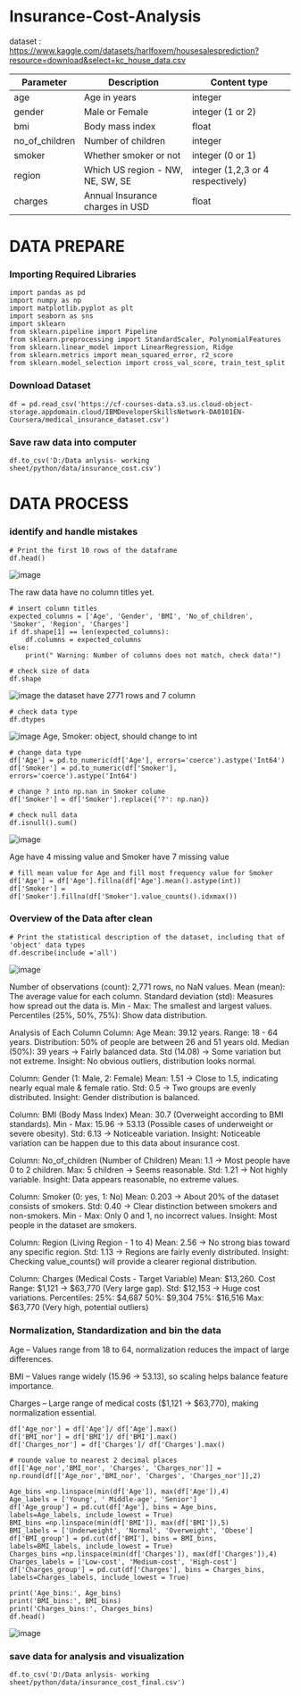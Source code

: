 # Insurance-Cost-Analysis

dataset : https://www.kaggle.com/datasets/harlfoxem/housesalesprediction?resource=download&select=kc_house_data.csv

| Parameter |Description| Content type |
|---|----|---|
|age| Age in years| integer |
|gender| Male or Female|integer (1 or 2)|
| bmi | Body mass index | float |
|no_of_children| Number of children | integer|
|smoker| Whether smoker or not | integer (0 or 1)|
|region| Which US region - NW, NE, SW, SE | integer (1,2,3 or 4 respectively)| 
|charges| Annual Insurance charges in USD | float|

# DATA PREPARE

### Importing Required Libraries
```
import pandas as pd
import numpy as np
import matplotlib.pyplot as plt
import seaborn as sns
import sklearn
from sklearn.pipeline import Pipeline
from sklearn.preprocessing import StandardScaler, PolynomialFeatures
from sklearn.linear_model import LinearRegression, Ridge
from sklearn.metrics import mean_squared_error, r2_score
from sklearn.model_selection import cross_val_score, train_test_split
```

### Download Dataset
```
df = pd.read_csv('https://cf-courses-data.s3.us.cloud-object-storage.appdomain.cloud/IBMDeveloperSkillsNetwork-DA0101EN-Coursera/medical_insurance_dataset.csv')
```

### Save raw data into computer
```
df.to_csv('D:/Data anlysis- working sheet/python/data/insurance_cost.csv')
```
# DATA PROCESS
### identify and handle mistakes
```
# Print the first 10 rows of the dataframe
df.head()
```
![image](https://github.com/user-attachments/assets/f53355d9-97e2-4276-b2d5-ec308b3593af)

The raw data have no column titles yet.

```
# insert column titles
expected_columns = ['Age', 'Gender', 'BMI', 'No_of_children', 'Smoker', 'Region', 'Charges']
if df.shape[1] == len(expected_columns):
    df.columns = expected_columns
else:
    print(" Warning: Number of columns does not match, check data!")

```
```
# check size of data
df.shape
```
![image](https://github.com/user-attachments/assets/041fd69d-4852-4da4-aa51-6fc53ae79215)
the dataset have 2771 rows and 7 column

```
# check data type
df.dtypes
```
![image](https://github.com/user-attachments/assets/623f84be-ff14-48d2-8627-b006d4bfd476)
Age, Smoker: object, should change to int

```
# change data type
df['Age'] = pd.to_numeric(df['Age'], errors='coerce').astype('Int64')
df['Smoker'] = pd.to_numeric(df['Smoker'], errors='coerce').astype('Int64')
```

```
# change ? into np.nan in Smoker colume
df['Smoker'] = df['Smoker'].replace({'?': np.nan})
```

```
# check null data
df.isnull().sum()
```
![image](https://github.com/user-attachments/assets/a6d57b64-7704-47ad-9f33-af7f62a01202)

Age have 4 missing value  and Smoker have 7 missing value

```
# fill mean value for Age and fill most frequency value for Smoker
df['Age'] = df['Age'].fillna(df['Age'].mean().astype(int))
df['Smoker'] = df['Smoker'].fillna(df['Smoker'].value_counts().idxmax())
```
### Overview of the Data after clean
```
# Print the statistical description of the dataset, including that of 'object' data types
df.describe(include ='all')
```
![image](https://github.com/user-attachments/assets/70eeb905-2bb5-4d1a-a1cd-11dc50155a65)


Number of observations (count): 2,771 rows, no NaN values.
Mean (mean): The average value for each column.
Standard deviation (std): Measures how spread out the data is.
Min - Max: The smallest and largest values.
Percentiles (25%, 50%, 75%): Show data distribution.

Analysis of Each Column
Column: Age
Mean: 39.12 years.
Range: 18 - 64 years.
Distribution:
50% of people are between 26 and 51 years old.
Median (50%): 39 years → Fairly balanced data.
Std (14.08) → Some variation but not extreme.
Insight: No obvious outliers, distribution looks normal.

Column: Gender (1: Male, 2: Female)
Mean: 1.51 → Close to 1.5, indicating nearly equal male & female ratio.
Std: 0.5 → Two groups are evenly distributed.
Insight: Gender distribution is balanced.

Column: BMI (Body Mass Index)
Mean: 30.7 (Overweight according to BMI standards).
Min - Max: 15.96 → 53.13 (Possible cases of underweight or severe obesity).
Std: 6.13 → Noticeable variation.
Insight: Noticeable variation can be happen due to this data about insurance cost.

Column: No_of_children (Number of Children)
Mean: 1.1 → Most people have 0 to 2 children.
Max: 5 children → Seems reasonable.
Std: 1.21 → Not highly variable.
Insight: Data appears reasonable, no extreme values.

Column: Smoker (0: yes, 1: No)
Mean: 0.203 → About 20% of the dataset consists of smokers.
Std: 0.40 → Clear distinction between smokers and non-smokers.
Min - Max: Only 0 and 1, no incorrect values.
Insight: Most people in the dataset are smokers.

Column: Region (Living Region - 1 to 4)
Mean: 2.56 → No strong bias toward any specific region.
Std: 1.13 → Regions are fairly evenly distributed.
Insight: Checking value_counts() will provide a clearer regional distribution.

Column: Charges (Medical Costs - Target Variable)
Mean: $13,260.
Cost Range: $1,121 → $63,770 (Very large gap).
Std: $12,153 → Huge cost variations.
Percentiles:
25%: $4,687
50%: $9,304
75%: $16,516
Max: $63,770 (Very high, potential outliers)

### Normalization, Standardization and bin the data
Age – Values range from 18 to 64, normalization reduces the impact of large differences.

BMI – Values range widely (15.96 → 53.13), so scaling helps balance feature importance.

Charges – Large range of medical costs ($1,121 → $63,770), making normalization essential.

```
df['Age_nor'] = df['Age']/ df['Age'].max()
df['BMI_nor'] = df['BMI']/ df['BMI'].max()
df['Charges_nor'] = df['Charges']/ df['Charges'].max()
```
```
# rounde value to nearest 2 decimal places
df[['Age_nor','BMI_nor', 'Charges', 'Charges_nor']] = np.round(df[['Age_nor','BMI_nor', 'Charges', 'Charges_nor']],2)
```
```
Age_bins =np.linspace(min(df['Age']), max(df['Age']),4)
Age_labels = ['Young', ' Middle-age', 'Senior']
df['Age_group'] = pd.cut(df['Age'], bins = Age_bins, labels=Age_labels, include_lowest = True)
BMI_bins =np.linspace(min(df['BMI']), max(df['BMI']),5)
BMI_labels = ['Underweight', 'Normal', 'Overweight', 'Obese']
df['BMI_group'] = pd.cut(df['BMI'], bins = BMI_bins, labels=BMI_labels, include_lowest = True)
Charges_bins =np.linspace(min(df['Charges']), max(df['Charges']),4)
Charges_labels = ['Low-cost', 'Medium-cost', 'High-cost']
df['Charges_group'] = pd.cut(df['Charges'], bins = Charges_bins, labels=Charges_labels, include_lowest = True)
```

```
print('Age_bins:', Age_bins)
print('BMI_bins:', BMI_bins)
print('Charges_bins:', Charges_bins)
df.head()
```
![image](https://github.com/user-attachments/assets/ce973757-b237-411d-b2d0-77f8892190c6)

### save data for analysis and visualization
```
df.to_csv('D:/Data anlysis- working sheet/python/data/insurance_cost_final.csv')
```




